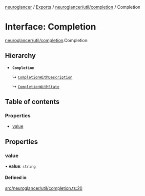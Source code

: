 [neuroglancer](../README.md) / [Exports](../modules.md) / [neuroglancer/util/completion](../modules/neuroglancer_util_completion.md) / Completion

# Interface: Completion

[neuroglancer/util/completion](../modules/neuroglancer_util_completion.md).Completion

## Hierarchy

- **`Completion`**

  ↳ [`CompletionWithDescription`](neuroglancer_util_completion.CompletionWithDescription.md)

  ↳ [`CompletionWithState`](neuroglancer_services_state_loader._internal_.CompletionWithState.md)

## Table of contents

### Properties

- [value](neuroglancer_util_completion.Completion.md#value)

## Properties

### value

• **value**: `string`

#### Defined in

[src/neuroglancer/util/completion.ts:20](https://github.com/ActiveBrainAtlas2/neuroglancer/blob/034b457d/src/neuroglancer/util/completion.ts#L20)
